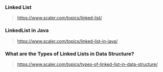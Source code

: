 ### Linked List
> https://www.scaler.com/topics/linked-list/

### LinkedList in Java
> https://www.scaler.com/topics/linked-list-in-java/

### What are the Types of Linked Lists in Data Structure?
> https://www.scaler.com/topics/types-of-linked-list-in-data-structure/



